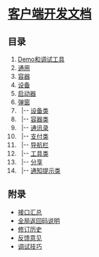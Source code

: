 # [客户端开发文档]()

## 目录
1. [Demo和调试工具](#Demo和调试工具)
1. [通用](#通用)
1. [容器](#容器)
1. [设备](#设备)
1. [启动器](#启动器)
1. [弹窗](#弹窗)
1. &#160;&#160;|-- [设备类](#设备类)
1. &#160;&#160;|-- [容器类](#容器类)
1. &#160;&#160;|-- [通讯录](#通讯录)
1. &#160;&#160;|-- [支付类](#支付类)
1. &#160;&#160;|-- [导航栏](#导航栏)
1. &#160;&#160;|-- [工具类](#工具类)
1. &#160;&#160;|-- [分享](#分享)
1. &#160;&#160;|-- [通知提示类](#通知提示类)

## 附录
- [接口汇总](#接口汇总)
- [全局返回码说明](#全局返回码说明)
- [修订历史]()
- [反馈意见]()
- [调试技巧](#调试技巧)
